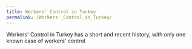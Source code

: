 ```yaml
---
title: Workers' Control in Turkey
permalink: /Workers'_Control_in_Turkey/
---
```


Workers' Control in Turkey has a short and recent history, with only one
known case of workers' control